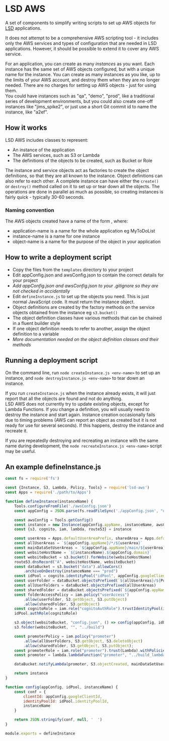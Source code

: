 LSD AWS
=======

A set of components to simplify writing scripts to set up AWS objects for [LSD](https://github.com/lightweight-software-development/lsd-overview) applications.

It does not attempt to be a comprehensive AWS scripting tool - it includes only the AWS services
and types of configuration that are needed in LSD applications.  However, it should be possible to extend it to cover any AWS service.

For an application, you can create as many *instances* as you want.  Each instance has the same set of AWS objects configured, 
but with a unique name for the instance.  You can create as many instances as you like, up to the limits of your AWS account,
and destroy them when they are no longer needed.  There are no charges for setting up AWS objects - just for using them.  
You could have instances such as "qa", "demo", "prod", like a traditional series of development environments,
but you could also create one-off instances like "jims_spike2", or just use a short Git commit id to name the instance, like "a2ef".

## How it works
LSD AWS includes classes to represent:
- An instance of the application
- The AWS services, such as S3 or Lambda
- The definitions of the objects to be created, such as Bucket or Role

The instance and service objects act as factories to create the object definitions, so that they are all known to the instance.
Object definitions can also refer to each other.
A complete instance can have either the `create()` or `destroy()` method called on it to set up or tear down all the objects.
The operations are done in parallel as much as possible, so creating instances is fairly quick - typically 30-60 seconds.

### Naming convention
The AWS objects created have a name of the form <application-name>_<instance-name>_<object-name>, where:
- application-name is a name for the whole application eg MyToDoList
- instance-name is a name for one instance
- object-name is a name for the purpose of the object in your application

## How to write a deployment script
- Copy the files from the `templates` directory to your project
- Edit appConfig.json and awsConfig.json to contain the correct details for your project
- *Add appConfig.json and awsConfig.json to your .gitignore so they are not checked in accidentally*
- Edit `defineInstance.js` to set up the objects you need. This is just normal JavaScript code.  It must return the instance object.
- Object definitions are created by the factory methods on the service objects obtained from the instance eg `s3.bucket()`
- The object definition classes have various methods that can be chained in a fluent builder style
- If one object definition needs to refer to another, assign the object definition to a variable
- *More documentation needed on the object definition classes and their methods*

## Running a deployment script
On the command line, run `node createInstance.js <env-name>` to set up an instance, and `node destroyInstance.js <env-name>` to tear down an instance.

If you run `createInstance.js` when the instance already exists, it will just report that all the objects are found and not do anything.  
LSD AWS does not currently try to update existing objects, except for Lambda Functions.  If you change a definition, you will usually
need to destroy the instance and start again.  Instance creation occasionally fails due to timing problems 
(AWS can report an object as created but it is not ready for use for several seconds).  If this happens, destroy the instance and recreate it.

If you are repeatedly destroying and recreating an instance with the same name during development, the `node recreateInstance.js <env-name>` script may be useful.

## An example defineInstance.js 

```javascript
const fs = require('fs')

const {Instance, S3, Lambda, Policy, Tools} = require('lsd-aws')
const Apps = require('./path/to/Apps')

function defineInstance(instanceName) {
    Tools.configureFromFile('./awsConfig.json')
    const appConfig = JSON.parse(fs.readFileSync('./appConfig.json', "utf8"))

    const awsConfig = Tools.getConfig()
    const instance = new Instance(appConfig.appName, instanceName, awsConfig.accountId, awsConfig.hostedZoneId, appConfig.domain)
    const {s3, cognito, iam, lambda, route53} = instance

    const userArea = Apps.defaultUserAreaPrefix, sharedArea = Apps.defaultSharedAreaPrefix
    const allUserAreas = `${appConfig.appName}/*/${userArea}`
    const mainDataSetUserAreas = `${appConfig.appName}/main/${userArea}`
    const websiteHostName = `${instanceName}.${appConfig.domain}`
    const websiteBucket = s3.bucket().forWebsite(websiteHostName)
    route53.dnsRecord("A", websiteHostName, websiteBucket)
    const dataBucket = s3.bucket("data").allowCors()
        .archiveOnDestroy(instanceName === "prod")
    const idPool = cognito.identityPool("idPool", appConfig.googleClientId)
    const userFolder = dataBucket.objectsPrefixed(`${allUserAreas}/${Policy.cognitoIdPlaceholder}`)
    const allUserFolders = dataBucket.objectsPrefixed(allUserAreas)
    const sharedFolder = dataBucket.objectsPrefixed(`${appConfig.appName}/*/${sharedArea}`)
    const folderAccessPolicy = iam.policy("userAccess")
        .allow(userFolder, S3.getObject, S3.putObject)
        .allow(sharedFolder, S3.getObject)
    const cognitoRole = iam.role("cognitoAuthRole").trustIdentityPool(idPool).withPolicies(folderAccessPolicy)
    idPool.authRole(cognitoRole)

    s3.object(websiteBucket, "config.json", () => config(appConfig, idPool, instanceName), "application/json").dependsOn(idPool)
    s3.folder(websiteBucket, "", "../build")

    const promoterPolicy = iam.policy("promoter")
        .allow(allUserFolders, S3.getObject, S3.deleteObject)
        .allow(sharedFolder, S3.getObject, S3.putObject);
    const promoterRole = iam.role("promoter").trust(Lambda).withPolicies(iam.basicExecution, promoterPolicy);
    const promoter = lambda.lambdaFunction("promoter", "../build_lambda/promoter/index.zip").withRole(promoterRole).canBeInvokedBy(S3)

    dataBucket.notifyLambda(promoter, S3.objectCreated, mainDataSetUserAreas)

    return instance
}

function config(appConfig, idPool, instanceName) {
    const conf = {
        clientId: appConfig.googleClientId,
        identityPoolId: idPool.identityPoolId,
        instanceName
    }

    return JSON.stringify(conf, null, '  ')
}

module.exports = defineInstance

```